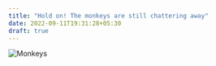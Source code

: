 ```yaml
---
title: "Hold on! The monkeys are still chattering away"
date: 2022-09-11T19:31:28+05:30
draft: true
---
```

![Monkeys](/monkeys-on-typewriters.png)